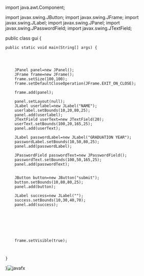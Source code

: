 import java.awt.Component;

import javax.swing.JButton;
import javax.swing.JFrame;
import javax.swing.JLabel;
import javax.swing.JPanel;
import javax.swing.JPasswordField;
import javax.swing.JTextField;

public class gui {

	public static void main(String[] args) {
		
		
		
		
		JPanel panel=new JPanel();
		JFrame frame=new JFrame();
		frame.setSize(100,100);
		frame.setDefaultCloseOperation(JFrame.EXIT_ON_CLOSE);
		
		frame.add(panel);
		
		panel.setLayout(null);
		JLabel userlabel=new JLabel("NAME");
		userlabel.setBounds(10,20,80,25);
		panel.add(userlabel);
		JTextField userText=new JTextField(20);
		userText.setBounds(100,20,165,25);
		panel.add(userText);
		
		JLabel passwordLabel=new JLabel("GRADUATION YEAR");
		passwordLabel.setBounds(10,50,80,25);
		panel.add(passwordLabel);
		
		JPasswordField passwordText=new JPasswordField();
		passwordText.setBounds(100,50,165,25);
		panel.add(passwordText);
		
		
		JButton button=new JButton("submit");
		button.setBounds(10,80,80,25);
		panel.add(button);
		
		JLabel success=new JLabel("");
		success.setBounds(10,30,40,70);
		panel.add(success);
		
		
		
		
		
		
		
		frame.setVisible(true);
		
		
		
	}

}![javafx](https://user-images.githubusercontent.com/54424730/143619265-4a9369ad-ea3d-4237-9f44-a0eb0975d356.png)
